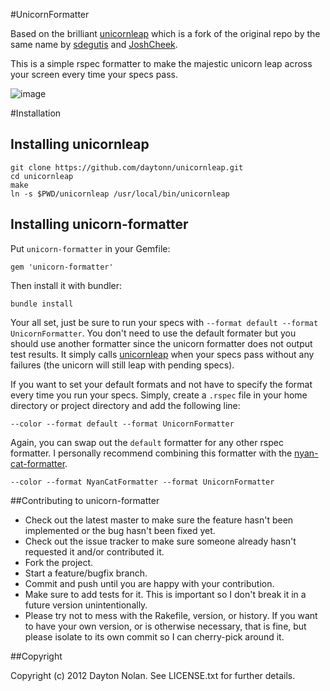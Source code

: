 #UnicornFormatter

Based on the brilliant [unicornleap](https://github.com/daytonn/unicornleap) which is a fork of the original repo by the same name by [sdegutis](https://github.com/sdegutis) and [JoshCheek](https://github.com/JoshCheek).

This is a simple rspec formatter to make the majestic unicorn leap across your screen every time your specs pass.

![image](https://s3.amazonaws.com/daytonn/screenshot.png)

#Installation

## Installing unicornleap

    git clone https://github.com/daytonn/unicornleap.git
    cd unicornleap
    make
    ln -s $PWD/unicornleap /usr/local/bin/unicornleap

## Installing unicorn-formatter

Put `unicorn-formatter` in your Gemfile:

    gem 'unicorn-formatter'

Then install it with bundler:

    bundle install

Your all set, just be sure to run your specs with `--format default --format UnicornFormatter`. You don't need to use the default formater but you should use another formatter since the unicorn formatter does not output test results. It simply calls [unicornleap](https://github.com/daytonn/unicornleap) when your specs pass without any failures (the unicorn will still leap with pending specs).

If you want to set your default formats and not have to specify the format every time you run your specs. Simply, create a `.rspec` file in your home directory or project directory and add the following line:

    --color --format default --format UnicornFormatter

Again, you can swap out the `default` formatter for any other rspec formatter. I personally recommend combining this formatter with the [nyan-cat-formatter](https://github.com/mattsears/nyan-cat-formatter).

    --color --format NyanCatFormatter --format UnicornFormatter

##Contributing to unicorn-formatter

* Check out the latest master to make sure the feature hasn't been implemented or the bug hasn't been fixed yet.
* Check out the issue tracker to make sure someone already hasn't requested it and/or contributed it.
* Fork the project.
* Start a feature/bugfix branch.
* Commit and push until you are happy with your contribution.
* Make sure to add tests for it. This is important so I don't break it in a future version unintentionally.
* Please try not to mess with the Rakefile, version, or history. If you want to have your own version, or is otherwise necessary, that is fine, but please isolate to its own commit so I can cherry-pick around it.

##Copyright

Copyright (c) 2012 Dayton Nolan. See LICENSE.txt for
further details.

